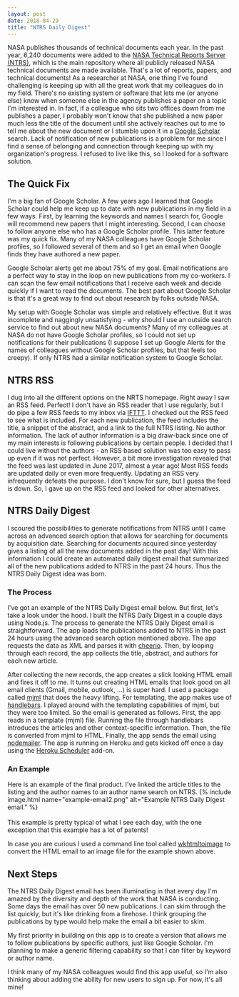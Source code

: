 ```yaml
---
layout: post
date: 2018-04-29
title: "NTRS Daily Digest"
---
```


<!--excerpt.start-->
NASA publishes thousands of technical documents each year. In the past year, 6,240 documents were added to the [NASA Technical Reports Server (NTRS)](https://ntrs.nasa.gov/), which is the main repository where all publicly released NASA technical documents are made available. That's a lot of reports, papers, and technical documents! As a researcher at NASA, one thing I've found challenging is keeping up with all the great work that my colleagues do in my field. There's no existing system or software that lets me (or anyone else) know when someone else in the agency publishes a paper on a topic I'm interested in.<!--excerpt.end--> In fact, if a colleague who sits two offices down from me publishes a paper, I probably won't know that she published a new paper much less the title of the document until she actively reaches out to me to tell me about the new document or I stumble upon it in a [Google Scholar](https://scholar.google.com/) search. Lack of notification of new publications is a problem for me since I find a sense of belonging and connection through keeping up with my organization's progress. I refused to live like this, so I looked for a software solution.

## The Quick Fix
I'm a big fan of Google Scholar. A few years ago I learned that Google Scholar could help me keep up to date with new publications in my field in a few ways. First, by learning the keywords and names I search for, Google will recommend new papers that I might interesting. Second, I can choose to follow anyone else who has a Google Scholar profile. This latter feature was my quick fix. Many of my NASA colleagues have Google Scholar profiles, so I followed several of them and so I get an email when Google finds they have authored a new paper.

Google Scholar alerts get me about 75% of my goal. Email notifications are a perfect way to stay in the loop on new publications from my co-workers. I can scan the few email notifications that I receive each week and decide quickly if I want to read the documents. The best part about Google Scholar is that it's a great way to find out about research by folks outside NASA.

My setup with Google Scholar was simple and relatively effective. But it was incomplete and naggingly unsatisfying - why should I use an outside search service to find out about new NASA documents? Many of my colleagues at NASA do not have Google Scholar profiles, so I could not set up notifications for their publications (I suppose I set up Google Alerts for the names of colleagues without Google Scholar profiles, but that feels too creepy). If only NTRS had a similar notification system to Google Scholar.

## NTRS RSS
I dug into all the different options on the NRTS homepage. Right away I saw an RSS feed. Perfect! I don't have an RSS reader that I use regularly, but I do pipe a few RSS feeds to my inbox via [IFTTT](https://ifttt.com/applets/147561p-rss-feed-to-email). I checked out the RSS feed to see what is included. For each new publication, the feed includes the title, a snippet of the abstract, and a link to the full NTRS listing. No author information. The lack of author information is a big draw-back since one of my main interests is following publications by certain people. I decided that I could live without the authors - an RSS based solution was too easy to pass up even if it was not perfect. However, a bit more investigation revealed that the feed was last updated in June 2017, almost a year ago! Most RSS feeds are updated daily or even more frequently. Updating an RSS very infrequently defeats the purpose. I don't know for sure, but I guess the feed is down. So, I gave up on the RSS feed and looked for other alternatives.

## NTRS Daily Digest
I scoured the possibilities to generate notifications from NTRS until I came across an advanced search option that allows for searching for documents by acquisition date. Searching for documents acquired since yesterday gives a listing of all the new documents added in the past day! With this information I could create an automated daily digest email that summarized all of the new publications added to NTRS in the past 24 hours. Thus the NTRS Daily Digest idea was born.

### The Process
I've got an example of the NTRS Daily Digest email below. But first, let's take a look under the hood. I built the NTRS Daily Digest in a couple days using Node.js. The process to generate the NTRS Daily Digest email is straightforward. The app loads the publications added to NTRS in the past 24 hours using the advanced search option mentioned above. The app requests the data as XML and parses it with [cheerio](https://github.com/cheeriojs/cheerio). Then, by looping through each record, the app collects the title, abstract, and authors for each new article.

After collecting the new records, the app creates a slick looking HTML email and fires it off to me. It turns out creating HTML emails that look good on all email clients (Gmail, mobile, outlook, ...) is super hard. I used a package called [mjml](https://mjml.io/) that does the heavy lifting. For templating, the app makes use of [handlebars](http://handlebarsjs.com/). I played around with the templating capabilities of mjml, but they were too limited. So the email is generated as follows. First, the app reads in a template (mjml) file. Running the file through handlebars introduces the articles and other context-specific information. Then, the file is converted from mjml to HTML. Finally, the app sends the email using [nodemailer](https://nodemailer.com/about/). The app is running on Heroku and gets kicked off once a day using the [Heroku Scheduler](https://devcenter.heroku.com/articles/scheduled-jobs-custom-clock-processes) add-on.

### An Example
Here is an example of the final product. I've linked the article titles to the listing and the author names to an author name search on NTRS.
{% include image.html name="example-email2.png" alt="Example NTRS Daily Digest email." %}
<br>
<br>
This example is pretty typical of what I see each day, with the one exception that this example has a lot of patents!

In case you are curious I used a command line tool called [wkhtmltoimage](https://wkhtmltopdf.org/) to convert the HTML email to an image file for the example shown above.

## Next Steps
The NTRS Daily Digest email has been illuminating in that every day I'm amazed by the diversity and depth of the work that NASA is conducting. Some days the email has over 50 new publications. I can skim through the list quickly, but it's like drinking from a firehose. I think grouping the publications by type would help make the email a bit easier to skim.

My first priority in building on this app is to create a version that allows me to follow publications by specific authors, just like Google Scholar. I'm planning to make a generic filtering capability so that I can filter by keyword or author name.

I think many of my NASA colleagues would find this app useful, so I'm also thinking about adding the ability for new users to sign up. For now, it's all mine!
